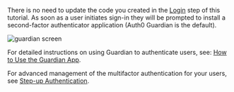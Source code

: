 There is no need to update the code you created in the [Login](${loginlink}) step of this tutorial. As soon as a user initiates sign-in they will be prompted to install a second-factor authenticator application (Auth0 Guardian is the default).

![guardian screen](/media/articles/mfa/choose-mfa.png)

For detailed instructions on using Guardian to authenticate users, see: [How to Use the Guardian App](/multifactor-authentication/guardian/user-guide).

For advanced management of the multifactor authentication for your users, see [Step-up Authentication](/multifactor-authentication/guardian/developer/step-up-with-acr).
